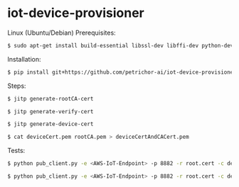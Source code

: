 # iot-device-provisioner


Linux (Ubuntu/Debian) Prerequisites:

```bash
$ sudo apt-get install build-essential libssl-dev libffi-dev python-dev
```


Installation:

```bash
$ pip install git+https://github.com/petrichor-ai/iot-device-provisioner.git
```


Steps:

```bash
$ jitp generate-rootCA-cert
```

```bash
$ jitp generate-verify-cert
```

```bash
$ jitp generate-device-cert
```

```bash
$ cat deviceCert.pem rootCA.pem > deviceCertAndCACert.pem
```


Tests:

```bash
$ python pub_client.py -e <AWS-IoT-Endpoint> -p 8882 -r root.cert -c deviceCertAndCACert.pem -k deviceCert.key -n <thingName> -id <clientId>
```

```bash
$ python pub_client.py -e <AWS-IoT-Endpoint> -p 8882 -r root.cert -c deviceCertAndCACert.pem -k deviceCert.key -n <thingName> -id <clientId>
```
